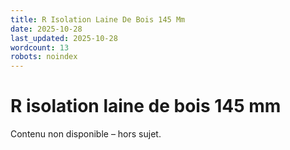 ```yaml
---
title: R Isolation Laine De Bois 145 Mm
date: 2025-10-28
last_updated: 2025-10-28
wordcount: 13
robots: noindex
---
```


# R isolation laine de bois 145 mm

Contenu non disponible – hors sujet.